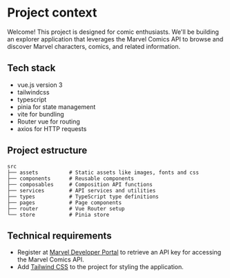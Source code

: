 # Project context

Welcome! This project is designed for comic enthusiasts. We'll be building an explorer application that leverages the Marvel Comics API to browse and discover Marvel characters, comics, and related information.

## Tech stack

- vue.js version 3
- tailwindcss
- typescript
- pinia for state management
- vite for bundling
- Router vue for routing
- axios for HTTP requests

## Project estructure

```text
src
├── assets          # Static assets like images, fonts and css
├── components      # Reusable components
├── composables     # Composition API functions
├── services        # API services and utilities
├── types           # TypeScript type definitions
├── pages           # Page components
├── router          # Vue Router setup
└── store           # Pinia store
```

## Technical requirements

- Register at [Marvel Developer Portal](https://developer.marvel.com/) to retrieve an API key for accessing the Marvel Comics API.
- Add [Tailwind CSS](https://tailwindcss.com/) to the project for styling the application.
